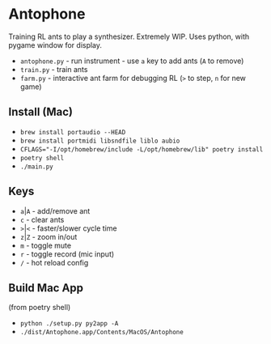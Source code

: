 # Antophone
Training RL ants to play a synthesizer. Extremely WIP. Uses python, with pygame window for display.

* `antophone.py` - run instrument - use `a` key to add ants (`A` to remove)
* `train.py` - train ants
* `farm.py` - interactive ant farm for debugging RL (`>` to step, `n` for new game)

## Install (Mac)
* `brew install portaudio --HEAD`
* `brew install portmidi libsndfile liblo aubio`
* `CFLAGS="-I/opt/homebrew/include -L/opt/homebrew/lib" poetry install`
* `poetry shell`
* `./main.py`


## Keys
* `a`|`A` - add/remove ant
* `c` - clear ants
* `>`|`<` - faster/slower cycle time
* `z`|`Z` - zoom in/out
* `m` - toggle mute
* `r` - toggle record (mic input)
* `/` - hot reload config

## Build Mac App
(from poetry shell)
* `python ./setup.py py2app -A`
* `./dist/Antophone.app/Contents/MacOS/Antophone`
